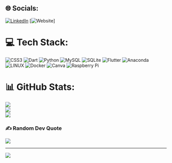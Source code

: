 
## 🌐 Socials:
[![LinkedIn](https://img.shields.io/badge/LinkedIn-%230077B5.svg?logo=linkedin&logoColor=white)](https://linkedin.com/in/https://www.linkedin.com/in/dhruv-khanna-b89772224/)
[![Website](http://personal.southampton.ac.uk/dk1g22/)]

# 💻 Tech Stack:
![CSS3](https://img.shields.io/badge/css3-%231572B6.svg?style=plastic&logo=css3&logoColor=white) ![Dart](https://img.shields.io/badge/dart-%230175C2.svg?style=plastic&logo=dart&logoColor=white) ![Python](https://img.shields.io/badge/python-3670A0?style=plastic&logo=python&logoColor=ffdd54) ![MySQL](https://img.shields.io/badge/mysql-%2300f.svg?style=plastic&logo=mysql&logoColor=white) ![SQLite](https://img.shields.io/badge/sqlite-%2307405e.svg?style=plastic&logo=sqlite&logoColor=white) ![Flutter](https://img.shields.io/badge/Flutter-%2302569B.svg?style=plastic&logo=Flutter&logoColor=white) ![Anaconda](https://img.shields.io/badge/Anaconda-%2344A833.svg?style=plastic&logo=anaconda&logoColor=white) ![LINUX](https://img.shields.io/badge/Linux-FCC624?style=plastic&logo=linux&logoColor=black) ![Docker](https://img.shields.io/badge/docker-%230db7ed.svg?style=plastic&logo=docker&logoColor=white) ![Canva](https://img.shields.io/badge/Canva-%2300C4CC.svg?style=plastic&logo=Canva&logoColor=white) ![Raspberry Pi](https://img.shields.io/badge/-RaspberryPi-C51A4A?style=plastic&logo=Raspberry-Pi)
# 📊 GitHub Stats:
![](https://github-readme-stats.vercel.app/api?username=Aquila69420&theme=midnight-purple&hide_border=false&include_all_commits=false&count_private=false)<br/>
![](https://github-readme-streak-stats.herokuapp.com/?user=Aquila69420&theme=midnight-purple&hide_border=false)<br/>
![](https://github-readme-stats.vercel.app/api/top-langs/?username=Aquila69420&theme=midnight-purple&hide_border=false&include_all_commits=false&count_private=false&layout=compact)

### ✍️ Random Dev Quote
![](https://quotes-github-readme.vercel.app/api?type=horizontal&theme=radical)

---
[![](https://visitcount.itsvg.in/api?id=Aquila69420&icon=2&color=12)](https://visitcount.itsvg.in)

<!-- Proudly created with GPRM ( https://gprm.itsvg.in ) -->
<!---
Aquila69420/Aquila69420 is a ✨ special ✨ repository because its `README.md` (this file) appears on your GitHub profile.
You can click the Preview link to take a look at your changes.
--->
